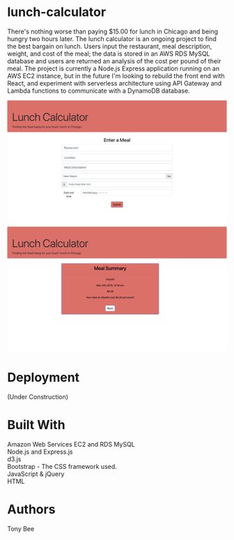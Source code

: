 # lunch-calculator
There's nothing worse than paying $15.00 for lunch in Chicago and being hungry two hours later. The lunch calculator is an ongoing project to find the best bargain on lunch. Users input the restaurant, meal description, weight, and cost of the meal; the data is stored in an AWS RDS MySQL database and users are returned an analysis of the cost per pound of their meal. The project is currently a Node.js Express application running on an AWS EC2 instance, but in the future I'm looking to rebuild the front end with React, and experiment with serverless architecture using API Gateway and Lambda functions to communicate with a DynamoDB database.

![Lunch Calculator1](public/assets/images/lunch_calculator1.png)
![Lunch Calculator2](public/assets/images/lunch_calculator2.png)


# Deployment
(Under Construction)

# Built With
Amazon Web Services EC2 and RDS MySQL <br/>
Node.js and Express.js <br/>
d3.js <br/>
Bootstrap - The CSS framework used. <br/>
JavaScript & jQuery <br/>
HTML 

# Authors
Tony Bee